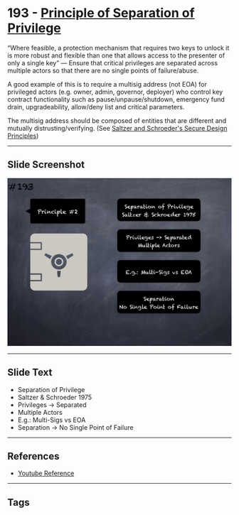 # 193 - [Principle of Separation of Privilege](Principle%20of%20Separation%20of%20Privilege.md)
“Where feasible, a protection mechanism that requires two keys to unlock it is more robust and flexible than one that allows access to the presenter of only a single key” — Ensure that critical privileges are separated across multiple actors so that there are no single points of failure/abuse. 

A good example of this is to require a multisig address (not EOA) for privileged actors (e.g. owner, admin, governor, deployer) who control key contract functionality such as pause/unpause/shutdown, emergency fund drain, upgradeability, allow/deny list and critical parameters. 

The multisig address should be composed of entities that are different and mutually distrusting/verifying. (See [Saltzer and Schroeder's Secure Design Principles](https://en.wikipedia.org/wiki/Saltzer_and_Schroeder's_design_principles))
___
## Slide Screenshot
![0193.png](../../images/5.Pitfalls%20and%20Best%20Practices%20201/193.png)
___
## Slide Text
- Separation of Privilege
- Saltzer & Schroeder 1975
- Privileges -> Separated
- Multiple Actors
- E.g.: Multi-Sigs vs EOA
- Separation -> No Single Point of Failure
___
## References
- [Youtube Reference](https://youtu.be/QSsfkmcdbPw?t=771)
___
## Tags